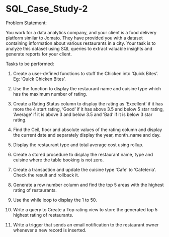 # SQL_Case_Study-2

Problem Statement:

You work for a data analytics company, and your client is a food delivery platform similar to Jomato. They have provided you with a dataset containing information about various restaurants in a city. Your task is to analyze this dataset using SQL queries to extract valuable insights and generate reports for your client.

Tasks to be performed:

1. Create a user-defined functions to stuff the Chicken into ‘Quick Bites’. Eg: ‘Quick Chicken Bites’.
   
2. Use the function to display the restaurant name and cuisine type which has the maximum number of rating.
   
3. Create a Rating Status column to display the rating as ‘Excellent’ if it has more the 4 start rating, ‘Good’ if it has above 3.5 and below 5 star rating, ‘Average’ if it is above 3 and below 3.5 and ‘Bad’ if it is below 3 star rating.
   
4. Find the Ceil, floor and absolute values of the rating column and display the current date and separately display the year, month_name and day.
   
5. Display the restaurant type and total average cost using rollup.

6. Create a stored procedure to display the restaurant name, type and cuisine where the table booking is not zero.

7. Create a transaction and update the cuisine type ‘Cafe’ to ‘Cafeteria’. Check the result and rollback it.
   
8. Generate a row number column and find the top 5 areas with the highest rating of restaurants.

9. Use the while loop to display the 1 to 50.
    
10. Write a query to Create a Top rating view to store the generated top 5 highest rating of restaurants.
    
11. Write a trigger that sends an email notification to the restaurant owner whenever a new record is inserted.



    
